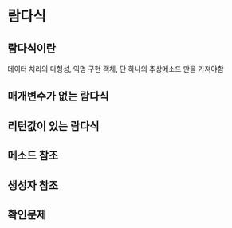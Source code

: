 # 람다식
## 람다식이란
데이터 처리의 다형성, 익명 구현 객체, 단 하나의 추상메소드 만을 가져야함
## 매개변수가 없는 람다식
## 리턴값이 있는 람다식
## 메소드 참조
## 생성자 참조
## 확인문제